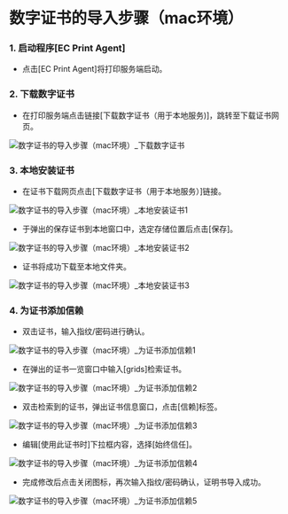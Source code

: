 # 数字证书的导入步骤（mac环境）

### 1. 启动程序[EC Print Agent]

- 点击[EC Print Agent]将打印服务端启动。

### 2. 下载数字证书

- 在打印服务端点击链接[下载数字证书（用于本地服务)]，跳转至下载证书网页。

![数字证书的导入步骤（mac环境）_下载数字证书](../_images/zh-cn/数字证书的导入步骤（mac环境）_下载数字证书.png)

### 3. 本地安装证书
- 在证书下载网页点击[下载数字证书（用于本地服务）]链接。

![数字证书的导入步骤（mac环境）_本地安装证书1](../_images/zh-cn/数字证书的导入步骤（mac环境）_本地安装证书1.png)

- 于弹出的保存证书到本地窗口中，选定存储位置后点击[保存]。

![数字证书的导入步骤（mac环境）_本地安装证书2](../_images/zh-cn/数字证书的导入步骤（mac环境）_本地安装证书2.png)

- 证书将成功下载至本地文件夹。

![数字证书的导入步骤（mac环境）_本地安装证书3](../_images/zh-cn/数字证书的导入步骤（mac环境）_本地安装证书3.png)

### 4. 为证书添加信赖
- 双击证书，输入指纹/密码进行确认。

![数字证书的导入步骤（mac环境）_为证书添加信赖1](../_images/zh-cn/数字证书的导入步骤（mac环境）_为证书添加信赖1.png)

- 在弹出的证书一览窗口中输入[grids]检索证书。

![数字证书的导入步骤（mac环境）_为证书添加信赖2](../_images/zh-cn/数字证书的导入步骤（mac环境）_为证书添加信赖2.png)

- 双击检索到的证书，弹出证书信息窗口，点击[信赖]标签。

![数字证书的导入步骤（mac环境）_为证书添加信赖3](../_images/zh-cn/数字证书的导入步骤（mac环境）_为证书添加信赖3.png)

- 编辑[使用此证书时]下拉框内容，选择[始终信任]。

![数字证书的导入步骤（mac环境）_为证书添加信赖4](../_images/zh-cn/数字证书的导入步骤（mac环境）_为证书添加信赖4.png)

- 完成修改后点击关闭图标，再次输入指纹/密码确认，证明书导入成功。

![数字证书的导入步骤（mac环境）_为证书添加信赖5](../_images/zh-cn/数字证书的导入步骤（mac环境）_为证书添加信赖5.png)